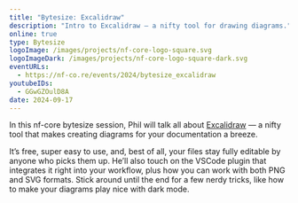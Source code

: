 ```yaml
---
title: "Bytesize: Excalidraw"
description: "Intro to Excalidraw — a nifty tool for drawing diagrams."
online: true
type: Bytesize
logoImage: /images/projects/nf-core-logo-square.svg
logoImageDark: /images/projects/nf-core-logo-square-dark.svg
eventURLs:
  - https://nf-co.re/events/2024/bytesize_excalidraw
youtubeIDs:
  - GGwGZOulD8A
date: 2024-09-17
---
```


In this nf-core bytesize session, Phil will talk all about [Excalidraw](https://excalidraw.com/) — a nifty tool that makes creating diagrams for your documentation a breeze.

It’s free, super easy to use, and, best of all, your files stay fully editable by anyone who picks them up. He’ll also touch on the VSCode plugin that integrates it right into your workflow, plus how you can work with both PNG and SVG formats. Stick around until the end for a few nerdy tricks, like how to make your diagrams play nice with dark mode.
